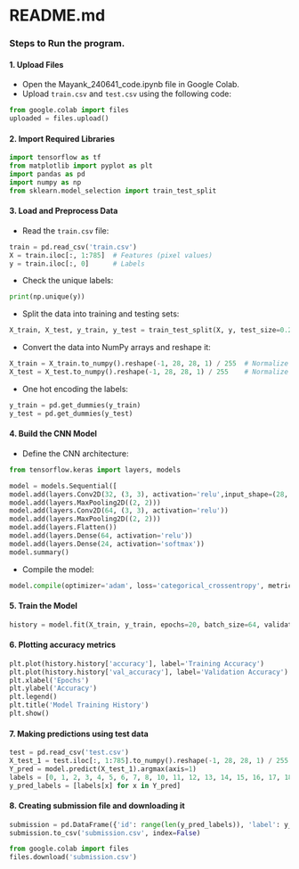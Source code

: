 # README.md

### Steps to Run the program.

#### 1. Upload Files
- Open the Mayank_240641_code.ipynb file in Google Colab.
- Upload `train.csv` and `test.csv` using the following code:

```python
from google.colab import files
uploaded = files.upload()
```

#### 2. Import Required Libraries
```python
import tensorflow as tf
from matplotlib import pyplot as plt
import pandas as pd
import numpy as np
from sklearn.model_selection import train_test_split
```

#### 3. Load and Preprocess Data
- Read the `train.csv` file:

```python
train = pd.read_csv('train.csv')
X = train.iloc[:, 1:785]  # Features (pixel values)
y = train.iloc[:, 0]      # Labels
```

- Check the unique labels:

```python
print(np.unique(y))
```

- Split the data into training and testing sets:

```python
X_train, X_test, y_train, y_test = train_test_split(X, y, test_size=0.2, random_state=42)
```

- Convert the data into NumPy arrays and reshape it:

```python
X_train = X_train.to_numpy().reshape(-1, 28, 28, 1) / 255  # Normalize values
X_test = X_test.to_numpy().reshape(-1, 28, 28, 1) / 255    # Normalize values
```

- One hot encoding the labels:

```python
y_train = pd.get_dummies(y_train)
y_test = pd.get_dummies(y_test)
```

#### 4. Build the CNN Model
- Define the CNN architecture:

```python
from tensorflow.keras import layers, models

model = models.Sequential([
model.add(layers.Conv2D(32, (3, 3), activation='relu',input_shape=(28, 28, 1)))
model.add(layers.MaxPooling2D((2, 2)))
model.add(layers.Conv2D(64, (3, 3), activation='relu'))
model.add(layers.MaxPooling2D((2, 2)))
model.add(layers.Flatten())
model.add(layers.Dense(64, activation='relu'))
model.add(layers.Dense(24, activation='softmax'))
model.summary()
```

- Compile the model:

```python
model.compile(optimizer='adam', loss='categorical_crossentropy', metrics=['accuracy'])
```

#### 5. Train the Model
```python
history = model.fit(X_train, y_train, epochs=20, batch_size=64, validation_data=(X_test, y_test))
```

#### 6. Plotting accuracy metrics

```python
plt.plot(history.history['accuracy'], label='Training Accuracy')
plt.plot(history.history['val_accuracy'], label='Validation Accuracy')
plt.xlabel('Epochs')
plt.ylabel('Accuracy')
plt.legend()
plt.title('Model Training History')
plt.show()
```

#### 7. Making predictions using test data

```python
test = pd.read_csv('test.csv')
X_test_1 = test.iloc[:, 1:785].to_numpy().reshape(-1, 28, 28, 1) / 255  # Normalize
Y_pred = model.predict(X_test_1).argmax(axis=1)
labels = [0, 1, 2, 3, 4, 5, 6, 7, 8, 10, 11, 12, 13, 14, 15, 16, 17, 18, 19, 20, 21, 22, 23, 24]
y_pred_labels = [labels[x] for x in Y_pred]
```

#### 8. Creating submission file and downloading it

```python
submission = pd.DataFrame({'id': range(len(y_pred_labels)), 'label': y_pred_labels})
submission.to_csv('submission.csv', index=False)

from google.colab import files
files.download('submission.csv')
```
